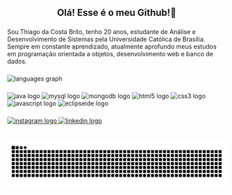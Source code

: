 <h2 align="center">Olá! Esse é o meu Github!🫡</h2>

###

<p align="left">Sou Thiago da Costa Brito, tenho 20 anos, estudante de Análise e Desenvolvimento de Sistemas pela Universidade Católica de Brasília. Sempre em constante aprendizado, atualmente aprofundo meus estudos em programação orientada a objetos, desenvolvimento web e banco de dados.</p>

###

<div align="left">
  <img src="https://github-readme-stats.vercel.app/api/top-langs?username=thiagocb2504&locale=en&hide_title=false&layout=compact&card_width=320&langs_count=5&theme=dracula&hide_border=false" height="150" alt="languages graph"  />
</div>

###

<div align="left">
  <img src="https://cdn.jsdelivr.net/gh/devicons/devicon/icons/java/java-original-wordmark.svg" height="130" alt="java logo"  
  <img width="80" 
  <img src="https://cdn.jsdelivr.net/gh/devicons/devicon/icons/spring/spring-original-wordmark.svg" height="130" alt="spring logo"  />
  <img width="80" 
  <img src="https://cdn.jsdelivr.net/gh/devicons/devicon/icons/mysql/mysql-original-wordmark.svg" height="130" alt="mysql logo"  />
  <img width="80" 
  <img src="https://cdn.jsdelivr.net/gh/devicons/devicon/icons/mongodb/mongodb-original-wordmark.svg" height="130" alt="mongodb logo"  />
  <img width="80" 
  <img src="https://cdn.jsdelivr.net/gh/devicons/devicon/icons/html5/html5-original.svg" height="130" alt="html5 logo"  />
  <img width="80" 
  <img src="https://cdn.jsdelivr.net/gh/devicons/devicon/icons/css3/css3-original.svg" height="130" alt="css3 logo"  />
  <img width="80" 
  <img src="https://cdn.jsdelivr.net/gh/devicons/devicon/icons/javascript/javascript-original.svg" height="130" alt="javascript logo"  />
  <img width="80" 
  <img src="https://skillicons.dev/icons?i=eclipse" height="130" alt="eclipseide logo"  />
</div>

###

<div align="left">
  <a href="https://www.instagram.com/_thiago05_/" target="_blank">
    <img src="https://img.shields.io/static/v1?message=Instagram&logo=instagram&label=&color=E4405F&logoColor=white&labelColor=&style=for-the-badge" height="35" alt="instagram logo"  />
  </a>
  <a href="https://www.linkedin.com/in/thiago-da-costa-brito/" target="_blank">
    <img src="https://img.shields.io/static/v1?message=LinkedIn&logo=linkedin&label=&color=0077B5&logoColor=white&labelColor=&style=for-the-badge" height="35" alt="linkedin logo"  />
  </a>
</div>

###

<br clear="both">

<img src="https://raw.githubusercontent.com/thiagocb2504/thiagocb2504/output/snake.svg" alt="Snake animation" />

###
